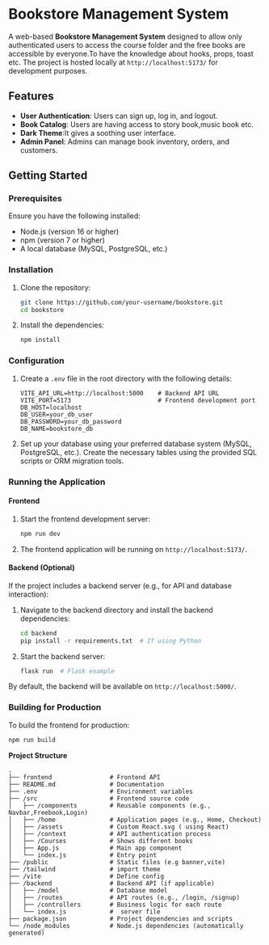 # Bookstore Management System

A web-based **Bookstore Management System** designed to allow only authenticated users to access the course folder and the free books are accessible by everyone.To have the knowledge about hooks, props, toast etc. The project is hosted locally at `http://localhost:5173/` for development purposes.

## Features

- **User Authentication**: Users can sign up, log in, and logout.
- **Book Catalog**: Users are having access to story book,music book etc.
- **Dark Theme**:It gives a soothing user interface.
- **Admin Panel**: Admins can manage book inventory, orders, and customers.


## Getting Started

### Prerequisites

Ensure you have the following installed:

- Node.js (version 16 or higher)
- npm (version 7 or higher)
- A local database (MySQL, PostgreSQL, etc.)

### Installation

1. Clone the repository:
    ```bash
    git clone https://github.com/your-username/bookstore.git
    cd bookstore
    ```

2. Install the dependencies:
    ```bash
    npm install
    ```

### Configuration

1. Create a `.env` file in the root directory with the following details:

    ```plaintext
    VITE_API_URL=http://localhost:5000    # Backend API URL
    VITE_PORT=5173                        # Frontend development port
    DB_HOST=localhost
    DB_USER=your_db_user
    DB_PASSWORD=your_db_password
    DB_NAME=bookstore_db
    ```

2. Set up your database using your preferred database system (MySQL, PostgreSQL, etc.). Create the necessary tables using the provided SQL scripts or ORM migration tools.

### Running the Application

#### Frontend

1. Start the frontend development server:
    ```bash
    npm run dev
    ```

2. The frontend application will be running on `http://localhost:5173/`.

#### Backend (Optional)

If the project includes a backend server (e.g., for API and database interaction):

1. Navigate to the backend directory and install the backend dependencies:
    ```bash
    cd backend
    pip install -r requirements.txt  # If using Python
    ```

2. Start the backend server:
    ```bash
    flask run  # Flask example
    ```

By default, the backend will be available on `http://localhost:5000/`.

### Building for Production

To build the frontend for production:

```bash
npm run build
```
**Project Structure**
```
.
├── frontend                # Frontend API 
├── README.md               # Documentation
├── .env                    # Environment variables
├── /src                    # Frontend source code
│   ├── /components         # Reusable components (e.g., Navbar,Freebook,Login)
│   ├── /home               # Application pages (e.g., Home, Checkout)
│   ├── /assets             # Custom React.svg ( using React)
│   ├── /context            # API authentication process
│   ├── /Courses            # Shows different books
│   ├── App.js              # Main app component
│   └── index.js            # Entry point
├── /public                 # Static files (e.g banner,vite)
├── /tailwind               # import theme
├── /vite                   # Define config
├── /backend                # Backend API (if applicable)
│   ├── /model              # Database model
│   ├── /routes             # API routes (e.g., /login, /signup)
│   ├── /controllers        # Business logic for each route
│   └── index.js            #  server file
├── package.json            # Project dependencies and scripts
└── /node_modules           # Node.js dependencies (automatically generated)
```
